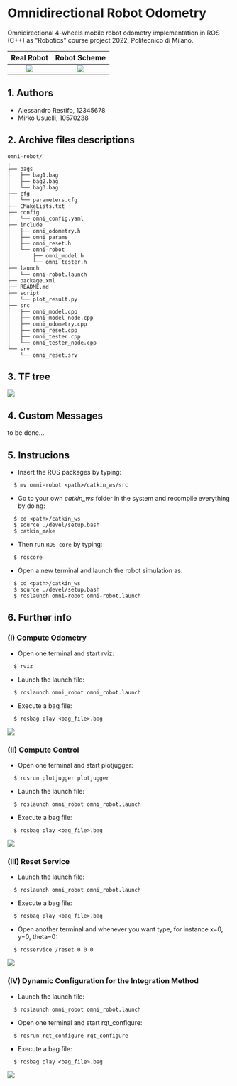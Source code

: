 # Omnidirectional Robot Odometry
Omnidirectional 4-wheels mobile robot odometry implementation in ROS (C++) as "Robotics" course project 2022, Politecnico di Milano.

Real Robot                 |  Robot Scheme
:-------------------------:|:-------------------------:
![](img/real.png)          |  ![](img/scheme.png)

## 1. Authors
- Alessandro Restifo, 12345678
- Mirko Usuelli, 10570238

## 2. Archive files descriptions
```
omni-robot/
.
├── bags
│   ├── bag1.bag
│   ├── bag2.bag
│   └── bag3.bag
├── cfg
│   └── parameters.cfg
├── CMakeLists.txt
├── config
│   └── omni_config.yaml
├── include
│   ├── omni_odometry.h
│   ├── omni_params
│   ├── omni_reset.h
│   └── omni-robot
│       ├── omni_model.h
│       └── omni_tester.h
├── launch
│   └── omni-robot.launch
├── package.xml
├── README.md
├── script
│   └── plot_result.py
├── src
│   ├── omni_model.cpp
│   ├── omni_model_node.cpp
│   ├── omni_odometry.cpp
│   ├── omni_reset.cpp
│   ├── omni_tester.cpp
│   └── omni_tester_node.cpp
└── srv
    └── omni_reset.srv
```

## 3. TF tree
![](img/tf.jpg)

## 4. Custom Messages
to be done...

## 5. Instrucions
- Insert the ROS packages by typing:
```
  $ mv omni-robot <path>/catkin_ws/src
```
- Go to your own *catkin_ws* folder in the system and recompile everything by doing:
```
  $ cd <path>/catkin_ws
  $ source ./devel/setup.bash
  $ catkin_make
```
- Then run `ROS core` by typing:
```
  $ roscore
```
- Open a new terminal and launch the robot simulation as:
```
  $ cd <path>/catkin_ws
  $ source ./devel/setup.bash
  $ roslaunch omni-robot omni-robot.launch
```

## 6. Further info
### (I) Compute Odometry
- Open one terminal and start rviz:
```
  $ rviz
```
- Launch the launch file:
```
  $ roslaunch omni_robot omni_robot.launch
```
- Execute a bag file:
```
  $ rosbag play <bag_file>.bag
```
![](img/goal_1.gif)

### (II) Compute Control
- Open one terminal and start plotjugger:
```
  $ rosrun plotjugger plotjugger
```
- Launch the launch file:
```
  $ roslaunch omni_robot omni_robot.launch
```
- Execute a bag file:
```
  $ rosbag play <bag_file>.bag
```
![](img/goal_2.gif)

### (III) Reset Service
- Launch the launch file:
```
  $ roslaunch omni_robot omni_robot.launch
```
- Execute a bag file:
```
  $ rosbag play <bag_file>.bag
```
- Open another terminal and whenever you want type, for instance x=0, y=0, theta=0:
```
  $ rosservice /reset 0 0 0
```
![](img/goal_3.gif)

### (IV) Dynamic Configuration for the Integration Method
- Launch the launch file:
```
  $ roslaunch omni_robot omni_robot.launch
```
- Open one terminal and start rqt_configure:
```
  $ rosrun rqt_configure rqt_configure
```
- Execute a bag file:
```
  $ rosbag play <bag_file>.bag
```
![](img/goal_4.gif)
